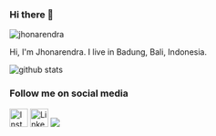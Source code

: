 ### Hi there 👋

<img src="https://komarev.com/ghpvc/?username=jhonarendra" alt="jhonarendra" />

Hi, I'm Jhonarendra. I live in Badung, Bali, Indonesia.

![github stats](https://github-readme-stats.vercel.app/api?username=jhonarendra&show_icons=true)

### Follow me on social media

<a href="https://www.instagram.com/jhonarendra" target="_blank"><img src="https://img.shields.io/badge/Instagram-%23E4405F.svg?&style=flat-square&logo=instagram&logoColor=white" height="32px" alt="Instagram"></a>
<a href="https://www.linkedin.com/in/putu-jhonarendra-490b66139" target="_blank"><img src="https://img.shields.io/badge/linkedin-%230077B5.svg?&style=for-the-badge&logo=linkedin&logoColor=white" height="32px" alt="LinkedIn"></a>
<a href="http://twitter.com/jonarendra"><img src="https://img.shields.io/twitter/follow/jonarendra?label=Twitter&logo=twitter&style=for-the-badge" /></a>
